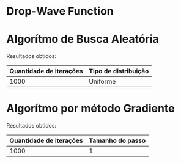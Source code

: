 # Drop-Wave Function

# Algorítmo de Busca Aleatória

Resultados obtidos:

| Quantidade de iterações  | Tipo de distribuição |
| ------------- | ------------- |
| 1000  | Uniforme  |


# Algorítmo por método Gradiente

Resultados obtidos:

| Quantidade de iterações  | Tamanho do passo |
| ------------- | ------------- |
| 1000  | 1  |
